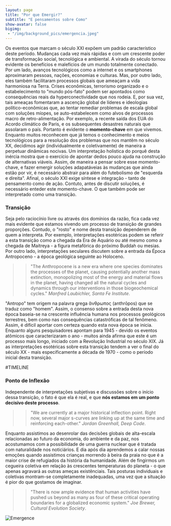 ```yaml
---
layout: page
title: "Por que Emergir?"
subtitle: "E pensamentos sobre Como"
show-avatar: false
bigimg:
 - "/img/background_pics/emergencia.jpeg"
---
```


Os eventos que marcam o século XXI expõem um padrão característico deste período. Mudanças cada vez mais rápidas e com um crescente poder de transformação social, tecnológica e ambiental. A virada do século tornou evidente os benefícios e malefícios de um mundo totalmente conectado. Por um lado, avanços tecnológicos como a internet e os smartphones aproximaram pessoas, nações, economias e culturas. Mas, por outro lado, eles também facilitaram processos globais que ameaçam a vida harmoniosa na Terra. Crises econômicas, terrorismo organizado e o estabelecimento to "mundo pós-fato" podem ser apontados como consequências reais da hyperconectividade que nos rodeia. E, por sua vez, tais ameaças fomentaram a ascenção global de líderes e ideologias político-econômicas que, ao tentar remediar problemas de escala global com soluções míopes, se auto-estabelecem como alvos de processos macro de retro-alimentação. Por exemplo, a recente saída dos EUA do Acordo climático de Paris, e os subsequentes desastres naturais que assolaram o país.
Portanto é evidente o **momento-chave** em que vivemos. Enquanto muitos reconhecem que já temos o conhecimento e meios tecnológicos para a resolução dos problemas que nos mantêm no século XX, decidimos agir (individualmente e coletivamente) de maneira a perpetuar dinâmicas nocivas. 
Um interpretação holistica do porquê desta inércia mostra que o exercício de apontar dedos pouco ajuda na construção de alternativas viáveis. Assim, de maneira a pensar sobre esse momento-chave, e fazer emergir soluções adapatáveias às mudanças que ainda estão por vir, é necessário abstrair para além do futebolismo de "esquerda e direita". Afinal, o século XXI exige síntese e integração - tanto de pensamento como de ação.
Contuto, antes de discutir soluções, é necessário enteder este momento-chave. O que também pode ser interpretado como uma transição.

### Transição

Seja pelo raciocínio livre ou através dos domínios da razão, fica cada vez mais evidente que estamos vivendo um processo de transição de grandes proporções. Contudo, o "rosto" e nome desta transição dependerem de quem a interpreta. Por exemplo, interpretações esotéricas podem se referir a esta transição como a chegada da Era de Aquário ou até mesmo como a chegada de Maitreya - a figura metafórica do próximo Buddah ou mesias. Por outro lado, interpretações seculares discutem sobre a entrada da Época Antropoceno - a época geológica seguinte ao Holoceno.

>> "The Anthropocene is a new era where one species dominates the processes of the planet, causing potentially another mass extinction, monopolizing most of the energy and material flows in the planet, having changed all the natural cycles and dynamics through our interventions in those biogeochemical cycles." *Manfred Laubichler, Santa Fe Institute*.

"Antropo" tem origem na palavra grega ἄνθρωπος (anthrōpos) que se traduz como "homem". Assim, o consenso sobre a entrada desta nova época baseia-se na crescente influência humana nos processos geológicos terrestres, bem como nas consequências catastróficas de tal fenômeno. Assim, é difícil aportar com certeza quando esta nova época se inicia. Enquanto alguns pesquisadores apontam para 1945 - devido os eventos atômicos que caracterizaram o ano - muitos ainda afirma que este é um processo mais longo, iniciado com a Revolução Industrial no século XIX. Já as interpretações esotéricas sobre esta transição tendem a ver o final do século XX - mais especificamente a década de 1970 - como o período inicial desta transição.

#TIMELINE

### Ponto de Inflexão

Independente de interpretações subjetivas e discussões sobre o início dessa transição, o fato é que ela é real, e que **nós estamos em um ponto decisivo deste processo**. 

>> "We are currently at a major historical inflection point. Right now, several major s-curves are linking up at the same time and reinforcing each-other." *Jordan Greenhall, Deep Code*.

Enquanto assistimos ao desenrolar das decisões globais de alta-escala relacionadas ao futuro da economia, do ambiente e da paz, nos acostumamos com a possibilidade de uma guerra nuclear que é tratada com naturalidade nos noticiários. E dia após dia aprendemos a calar nossas emoções quando assistimos crianças morrendo à beira da praia no que é a maior crise de refugiados da história da humanidade. Além de fingirmos um cegueira coletiva em relação às crescentes temperaturas do planeta - o que apenas agravará as outras ameças existênciais. Tais posturas individuais e coletivas montram-se completamente inadequadas, uma vez que a situação é pior do que gostamos de imaginar. 

>> "There is now ample evidence that human activities have pushed us beyond as many as four of these critical operating boundaries for a globalized economic system." *Joe Brewer, Cultural Evolution Society*.




![Emergence](http://blog.ncase.me/content/images/2017/05/animation.gif)

